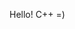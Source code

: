 Hello!
C++
=)

<!---
inktag/inktag is a ✨ special ✨ repository because its `README.md` (this file) appears on your GitHub profile.
You can click the Preview link to take a look at your changes.
--->
